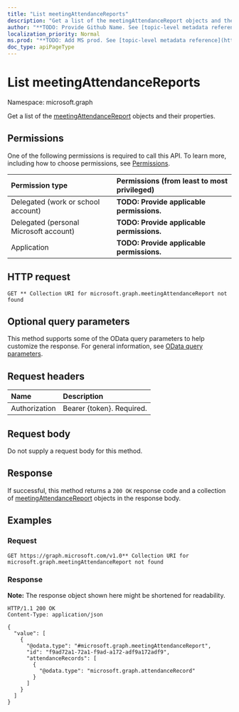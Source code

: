 ```yaml
---
title: "List meetingAttendanceReports"
description: "Get a list of the meetingAttendanceReport objects and their properties."
author: "**TODO: Provide Github Name. See [topic-level metadata reference](https://msgo.azurewebsites.net/add/document/guidelines/metadata.html#topic-level-metadata)**"
localization_priority: Normal
ms.prod: "**TODO: Add MS prod. See [topic-level metadata reference](https://msgo.azurewebsites.net/add/document/guidelines/metadata.html#topic-level-metadata)**"
doc_type: apiPageType
---
```


# List meetingAttendanceReports
Namespace: microsoft.graph



Get a list of the [meetingAttendanceReport](../resources/meetingattendancereport.md) objects and their properties.

## Permissions
One of the following permissions is required to call this API. To learn more, including how to choose permissions, see [Permissions](/graph/permissions-reference).

|Permission type|Permissions (from least to most privileged)|
|:---|:---|
|Delegated (work or school account)|**TODO: Provide applicable permissions.**|
|Delegated (personal Microsoft account)|**TODO: Provide applicable permissions.**|
|Application|**TODO: Provide applicable permissions.**|

## HTTP request

<!-- {
  "blockType": "ignored"
}
-->
``` http
GET ** Collection URI for microsoft.graph.meetingAttendanceReport not found
```

## Optional query parameters
This method supports some of the OData query parameters to help customize the response. For general information, see [OData query parameters](/graph/query-parameters).

## Request headers
|Name|Description|
|:---|:---|
|Authorization|Bearer {token}. Required.|

## Request body
Do not supply a request body for this method.

## Response

If successful, this method returns a `200 OK` response code and a collection of [meetingAttendanceReport](../resources/meetingattendancereport.md) objects in the response body.

## Examples

### Request
<!-- {
  "blockType": "request",
  "name": "list_meetingattendancereport"
}
-->
``` http
GET https://graph.microsoft.com/v1.0** Collection URI for microsoft.graph.meetingAttendanceReport not found
```


### Response
**Note:** The response object shown here might be shortened for readability.
<!-- {
  "blockType": "response",
  "truncated": true,
  "@odata.type": "Collection(microsoft.graph.meetingAttendanceReport)"
}
-->
``` http
HTTP/1.1 200 OK
Content-Type: application/json

{
  "value": [
    {
      "@odata.type": "#microsoft.graph.meetingAttendanceReport",
      "id": "f9ad72a1-72a1-f9ad-a172-adf9a172adf9",
      "attendanceRecords": [
        {
          "@odata.type": "microsoft.graph.attendanceRecord"
        }
      ]
    }
  ]
}
```

